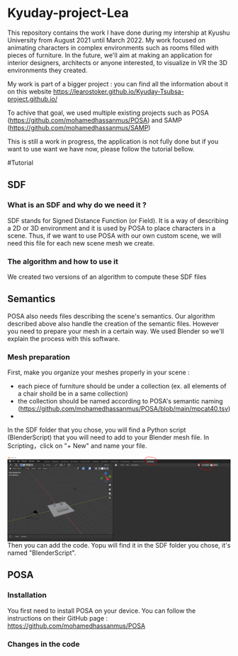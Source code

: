# Kyuday-project-Lea

This repository contains the work I have done during my intership at Kyushu University from August 2021 until March 2022.
My work focused on animating characters in complex environments such as rooms filled with pieces of furniture. In the future, we'll aim at making an application for interior designers, architects or anyone interested, to visualize in VR the 3D environments they created.

My work is part of a bigger project : you can find all the information about it on this website https://learostoker.github.io/Kyuday-Tsubsa-project.github.io/

To achive that goal, we used multiple existing projects such as POSA (https://github.com/mohamedhassanmus/POSA) and SAMP (https://github.com/mohamedhassanmus/SAMP)

This is still a work in progress, the application is not fully done but if you want to use want we have now, please follow the tutorial bellow.

#Tutorial

## SDF
### What is an SDF and why do we need it ?

SDF stands for Signed Distance Function (or Field). It is a way of describing a 2D or 3D environment and it is used by POSA to place characters in a scene.
Thus, if we want to use POSA with our own custom scene, we will need this file for each new scene mesh we create. 

### The algorithm and how to use it 
We created two versions of an algorithm to compute these SDF files 

## Semantics 

POSA also needs files describing the scene's semantics. Our algorithm described above also handle the creation of the semantic files.
However you need to prepare your mesh in a certain way. We used Blender so we'll explain the process with this software.

### Mesh preparation
First, make you organize your meshes properly in your scene : 
  - each piece of furniture should be under a collection (ex. all elements of a chair shoild be in a same collection)
  - the collection should be named according to POSA's semantic naming (https://github.com/mohamedhassanmus/POSA/blob/main/mpcat40.tsv)
  - 
In the SDF folder that you chose, you will find a Python script (BlenderScript) that you will need to add to your Blender mesh file.
In Scripting，click on "+ New" and name your file.

<img src="ReadMe/Blender-script.PNG"
     alt="add script to blender file"
     style="float: left; margin-right: 10px;" />
     
Then you can add the code. Yopu will find it in the SDF folder you chose, it's named "BlenderScript".

## POSA 
### Installation 
You first need to install POSA on your device. You can follow the instructions on their GitHub page : 
https://github.com/mohamedhassanmus/POSA

### Changes in the code


